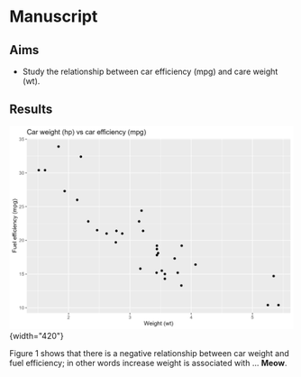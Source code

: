 # Manuscript

## Aims

- Study the relationship between car efficiency (mpg) and care weight (wt).

## Results

![](figure1.png){width="420"}

Figure 1 shows that there is a negative relationship between car weight and fuel efficiency; in other words increase weight is associated with ... **Meow**.

